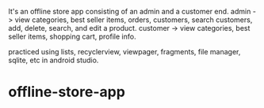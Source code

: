 It's an offline store app consisting of an admin and a customer end.
admin -> view categories, best seller items, orders, customers, search customers, add, delete, search, and edit a product. 
customer -> view categories, best seller items, shopping cart, profile info.

practiced using lists, recyclerview, viewpager, fragments, file manager, sqlite, etc in android studio.

# offline-store-app
